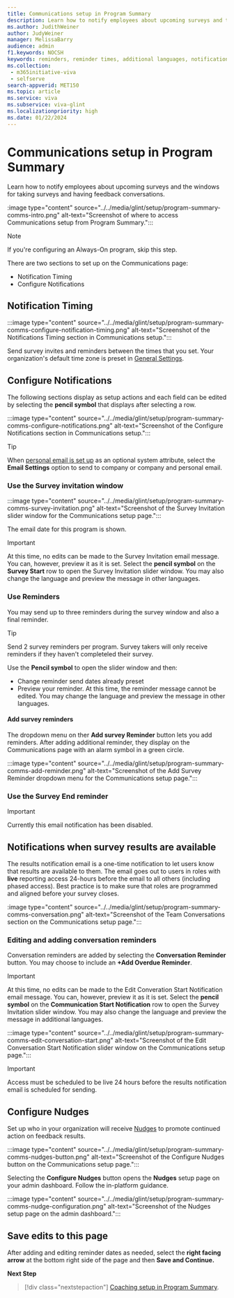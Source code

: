 ```yaml
---
title: Communications setup in Program Summary
description: Learn how to notify employees about upcoming surveys and the windows for taking surveys and having feedback conversations.
ms.author: JudithWeiner
author: JudyWeiner
manager: MelissaBarry
audience: admin
f1.keywords: NOCSH
keywords: reminders, reminder times, additional languages, notifications 
ms.collection: 
 - m365initiative-viva
 - selfserve
search-appverid: MET150
ms.topic: article
ms.service: viva
ms.subservice: viva-glint
ms.localizationpriority: high
ms.date: 01/22/2024
---
```


# Communications setup in Program Summary

Learn how to notify employees about upcoming surveys and the windows for taking surveys and having feedback conversations.

:image type="content" source="../../media/glint/setup/program-summary-comms-intro.png" alt-text="Screenshot of where to access Communications setup from Program Summary.":::

>[!NOTE]
> If you're configuring an Always-On program, skip this step.

There are two sections to set up on the Communications page:
- Notification Timing
- Configure Notifications

## Notification Timing

:::image type="content" source="../../media/glint/setup/program-summary-comms-configure-notification-timing.png" alt-text="Screenshot of the Notifications Timing section in Communications setup.":::

Send survey invites and reminders between the times that you set. Your organization's default time zone is preset in [General Settings](https://go.microsoft.com/fwlink/?linkid=2230744).

## Configure Notifications

The following sections display as setup actions and each field can be edited by selecting the **pencil symbol** that displays after selecting a row.

:::image type="content" source="../../media/glint/setup/program-summary-comms-configure-notifications.png" alt-text="Screenshot of the Configure Notifications section in Communications setup.":::

>[!TIP]
>When [personal email is set up](https://go.microsoft.com/fwlink/?linkid=2247991) as an optional system attribute, select the **Email Settings** option to send to company or company and personal email.

### Use the Survey invitation window

:::image type="content" source="../../media/glint/setup/program-summary-comms-survey-invitation.png" alt-text="Screenshot of the Survey Invitation slider window for the Communications setup page.":::

The email date for this program is shown. 

>[!IMPORTANT]
> At this time, no edits can be made to the Survey Invitation email message. You can, however, preview it as it is set. Select the **pencil symbol** on the **Survey Start** row to open the Survey Invitation slider window. You may also change the language and preview the message in other languages.

### Use Reminders

You may send up to three reminders during the survey window and also a final reminder.

>[!TIP]
>Send 2 survey reminders per program. Survey takers will only receive reminders if they haven't completeled their survey. 

Use the **Pencil symbol** to open the slider window and then:
- Change reminder send dates already preset
- Preview your reminder. At this time, the reminder message cannot be edited. You may change the language and preview the message in other languages.

#### Add survey reminders

The dropdown menu on ther **Add survey Reminder** button lets you add reminders. After adding additional reminder, they display on the Communications page with an alarm symbol in a green circle.

:::image type="content" source="../../media/glint/setup/program-summary-comms-add-reminder.png" alt-text="Screenshot of the Add Survey Reminder dropdown menu for the Communications setup page.":::

### Use the Survey End reminder

>[!IMPORTANT]
> Currently this email notification has been disabled.

## Notifications when survey results are available

The results notification email is a one-time notification to let users know that results are available to them. The email goes out to users in roles with **live** reporting access 24-hours before the email to all others (including phased access). Best practice is to make sure that roles are programmed and aligned before your survey closes. 

:image type="content" source="../../media/glint/setup/program-summary-comms-conversation.png" alt-text="Screenshot of the Team Conversations section on the Communications setup page.":::

### Editing and adding conversation reminders

Conversation reminders are added by selecting the **Conversation Reminder** button. You may choose to include an **+Add Overdue Reminder**.

>[!IMPORTANT]
> At this time, no edits can be made to the Edit Converation Start Notification email message. You can, however, preview it as it is set. Select the **pencil symbol** on the **Communication Start Notification** row to open the Survey Invitation slider window. You may also change the language and preview the message in additional languages.

:::image type="content" source="../../media/glint/setup/program-summary-comms-edit-conversation-start.png" alt-text="Screenshot of the Edit Conversation Start Notification slider window on the Communications setup page.":::

> [!IMPORTANT]
> Access must be scheduled to be live 24 hours before the results notification email is scheduled for sending.

## Configure Nudges

Set up who in your organization will receive [Nudges](https://go.microsoft.com/fwlink/?linkid=2231015) to promote continued action on feedback results. 

:::image type="content" source="../../media/glint/setup/program-summary-comms-nudges-button.png" alt-text="Screenshot of the Configure Nudges button on the Communications setup page.":::

Selecting the **Configure Nudges** button opens the **Nudges** setup page on your admin dashboard. Follow the in-platform guidance.

:::image type="content" source="../../media/glint/setup/program-summary-comms-nudge-configuration.png" alt-text="Screenshot of the Nudges setup page on the admin dashboard.":::

## Save edits to this page

After adding and editing reminder dates as needed, select the **right facing arrow** at the bottom right side of the page and then **Save and Continue.**

**Next Step**
> [!div class="nextstepaction"]
> [Coaching setup in Program Summary](https://go.microsoft.com/fwlink/?linkid=2231416).
